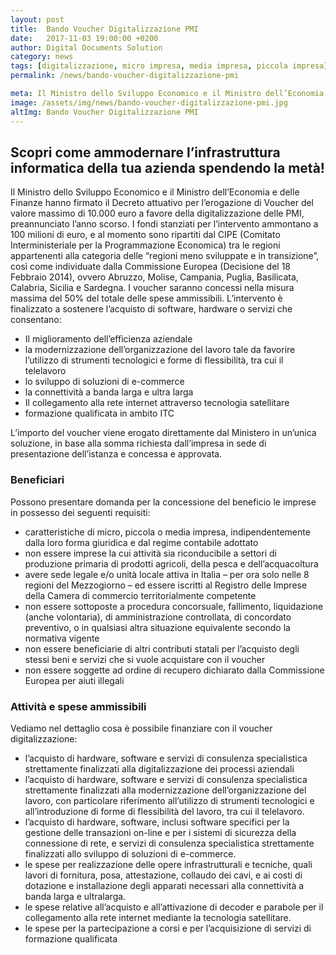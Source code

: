 ```yaml
---
layout: post
title:  Bando Voucher Digitalizzazione PMI
date:   2017-11-03 19:00:00 +0200
author: Digital Documents Solution
category: news
tags: [digitalizzazione, micro impresa, media impresa, piccola impresa]
permalink: /news/bando-voucher-digitalizzazione-pmi

meta: Il Ministro dello Sviluppo Economico e il Ministro dell’Economia e delle Finanze hanno firmato il Decreto attuativo per l’erogazione di Voucher del valore massimo di 10.000 euro a favore della digitalizzazione delle PMI, preannunciato l’anno scorso. 
image: /assets/img/news/bando-voucher-digitalizzazione-pmi.jpg
altImg: Bando Voucher Digitalizzazione PMI
---
```

<h2>Scopri come ammodernare l’infrastruttura informatica della tua azienda spendendo la metà!</h2>

<p>
Il Ministro dello Sviluppo Economico e il Ministro dell’Economia e delle Finanze hanno firmato il Decreto attuativo per l’erogazione di Voucher del valore massimo di 10.000 euro a favore della digitalizzazione delle PMI, preannunciato l’anno scorso. I fondi stanziati per l’intervento ammontano a 100 milioni di euro, e al momento sono ripartiti dal CIPE (Comitato Interministeriale per la Programmazione Economica) tra le regioni appartenenti alla categoria delle “regioni meno sviluppate e in transizione”, così come individuate dalla Commissione Europea (Decisione del 18 Febbraio 2014), ovvero Abruzzo, Molise, Campania, Puglia, Basilicata, Calabria, Sicilia e Sardegna. I voucher saranno concessi nella misura massima del 50% del totale delle spese ammissibili.
L’intervento è finalizzato a sostenere l’acquisto di software, hardware o servizi che consentano:
</p>

<ul>
<li>Il miglioramento dell’efficienza aziendale</li>
<li>la modernizzazione dell’organizzazione del lavoro tale da favorire l’utilizzo di strumenti tecnologici e forme di flessibilità, tra cui il telelavoro</li>
<li>lo sviluppo di soluzioni di e-commerce</li>
<li>la connettività a banda larga e ultra larga</li>
<li>Il collegamento alla rete internet attraverso tecnologia satellitare</li>
<li>formazione qualificata in ambito ITC</li>
</ul>

<p>
L’importo del voucher viene erogato direttamente dal Ministero in un’unica soluzione, in base alla somma richiesta dall’impresa in sede di presentazione dell’istanza e concessa e approvata.
</p>

<h3>Beneficiari</h3>
Possono presentare domanda per la concessione del beneficio le imprese in possesso dei seguenti requisiti:
<ul>
    <li>caratteristiche di micro, piccola o media impresa, indipendentemente dalla loro forma giuridica e dal regime contabile adottato</li>
    <li>non essere imprese la cui attività sia riconducibile a settori di produzione primaria di prodotti agricoli, della pesca e dell’acquacoltura</li>
    <li>avere sede legale e/o unità locale attiva in Italia – per ora solo nelle 8 regioni del Mezzogiorno – ed essere iscritti al Registro delle Imprese della Camera di commercio territorialmente competente</li>
    <li>non essere sottoposte a procedura concorsuale, fallimento, liquidazione (anche volontaria), di amministrazione controllata, di concordato preventivo, o in qualsiasi altra situazione equivalente secondo la normativa vigente</li>
    <li>non essere beneficiarie di altri contributi statali per l’acquisto degli stessi beni e servizi che si vuole acquistare con il voucher</li>
    <li>non essere soggette ad ordine di recupero dichiarato dalla Commissione Europea per aiuti illegali</li>
</ul>


<h3>Attività e spese ammissibili</h3>
Vediamo nel dettaglio cosa è possibile finanziare con il voucher digitalizzazione:
<ul>
    <li>l’acquisto di hardware, software e servizi di consulenza specialistica strettamente finalizzati alla digitalizzazione dei processi aziendali</li>
    <li>l’acquisto di hardware, software e servizi di consulenza specialistica strettamente finalizzati alla modernizzazione dell’organizzazione del lavoro, con particolare riferimento all’utilizzo di strumenti tecnologici e all’introduzione di forme di flessibilità del lavoro, tra cui il telelavoro.</li>
    <li>l’acquisto di hardware, software, inclusi software specifici per la gestione delle transazioni on-line e per i sistemi di sicurezza della connessione di rete, e servizi di consulenza specialistica strettamente finalizzati allo sviluppo di soluzioni di e-commerce.</li>
    <li>le spese per realizzazione delle opere infrastrutturali e tecniche, quali lavori di fornitura, posa, attestazione, collaudo dei cavi, e ai costi di dotazione e installazione degli apparati necessari alla connettività a banda larga e ultralarga.</li>
    <li>le spese relative all’acquisto e all’attivazione di decoder e parabole per il collegamento alla rete internet mediante la tecnologia satellitare.</li>
    <li>le spese per la partecipazione a corsi e per l’acquisizione di servizi di formazione qualificata</li>
</ul>



